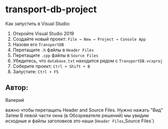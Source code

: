 # transport-db-project

Как запустить в Visual Studio:

1. Откройте Visual Studio 2019
2. Создайте новый проект: `File → New → Project → Console App`
3. Назови его `TransportDB`
4. Перетащите `.h` файлы в `Header Files`
5. Перетащите `.cpp` файлы в `Source Files`
6. Убедитесь, что `database.txt` находится рядом с `TransportDB.vcxproj`
7. Соберите проект: `Ctrl + Shift + B`
8. Запустите: `Ctrl + F5`

## Автор:
Валерий

важно чтобы перетащить Header and Source Files. Нужно нажать "Вид"
Затем В левой части окна (в Обозревателе решений) 
мы увидим исходные и файлы заголовков это наши (`Header Files`,Source Files`)
